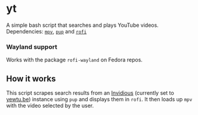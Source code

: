 # yt
A simple bash script that searches and plays YouTube videos.  
Dependencies: [`mpv`](https://mpv.io), [`pup`](https://github.com/EricChiang/pup) and [`rofi`](https://github.com/davatorium/rofi)  
  
 ### Wayland support  
 Works with the package `rofi-wayland` on Fedora repos.
  
 ## How it works
 This script scrapes search results from an [Invidious](https://invidio.us) (currently set to [yewtu.be](https://yewtu.be)) instance using `pup` and displays them in `rofi`. It then loads up `mpv` with the video selected by the user.
